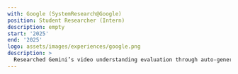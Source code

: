 ```yaml
---
with: Google (SystemResearch@Google)
position: Student Researcher (Intern)
description: empty
start: '2025'
end: '2025'
logo: assets/images/experiences/google.png
description: >
  Researched Gemini’s video understanding evaluation through auto-generated video-QAs. Develop scalable question auto-generation methods and a correctness verifier for the generated questions (with Dr. Samira Khan).
---
```

